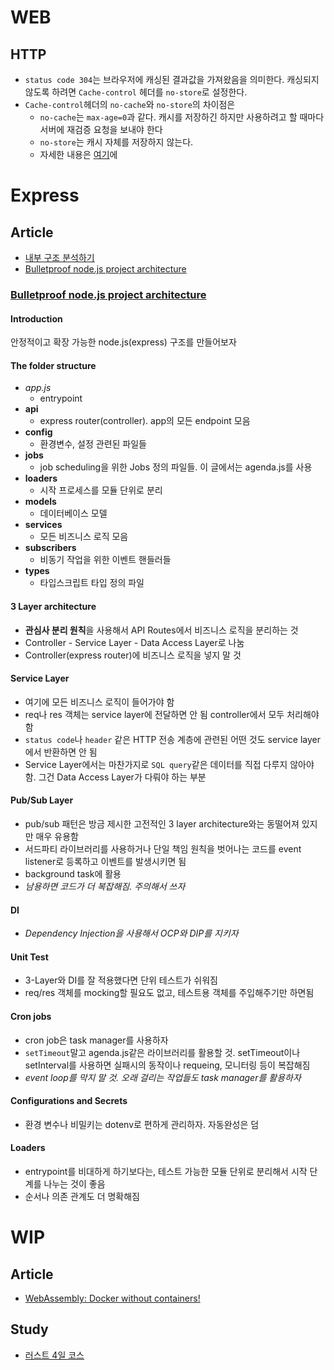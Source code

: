 # WEB

## HTTP

- `status code 304`는 브라우저에 캐싱된 결과값을 가져왔음을 의미한다. 캐싱되지 않도록 하려면 `Cache-control` 헤더를 `no-store`로 설정한다.
- `Cache-control`헤더의 `no-cache`와 `no-store`의 차이점은
  - `no-cache`는 `max-age=0`과 같다. 캐시를 저장하긴 하지만 사용하려고 할 때마다 서버에 재검증 요청을 보내야 한다
  - `no-store`는 캐시 자체를 저장하지 않는다.
  - 자세한 내용은 [여기](https://toss.tech/article/smart-web-service-cache)에

# Express

## Article

- [내부 구조 분석하기](https://www.sohamkamani.com/nodejs/expressjs-architecture/)
- [Bulletproof node.js project architecture](https://www.softwareontheroad.com/ideal-nodejs-project-structure/)

### [Bulletproof node.js project architecture](https://www.softwareontheroad.com/ideal-nodejs-project-structure/)

#### Introduction

안정적이고 확장 가능한 node.js(express) 구조를 만들어보자

#### The folder structure

- _app.js_
  - entrypoint
- **api**
  - express router(controller). app의 모든 endpoint 모음
- **config**
  - 환경변수, 설정 관련된 파일들
- **jobs**
  - job scheduling을 위한 Jobs 정의 파일들. 이 글에서는 agenda.js를 사용
- **loaders**
  - 시작 프로세스를 모듈 단위로 분리
- **models**
  - 데이터베이스 모델
- **services**
  - 모든 비즈니스 로직 모음
- **subscribers**
  - 비동기 작업을 위한 이벤트 핸들러들
- **types**
  - 타입스크립트 타입 정의 파일

#### 3 Layer architecture

- **관심사 분리 원칙**을 사용해서 API Routes에서 비즈니스 로직을 분리하는 것
- Controller - Service Layer - Data Access Layer로 나눔
- Controller(express router)에 비즈니스 로직을 넣지 말 것

#### Service Layer

- 여기에 모든 비즈니스 로직이 들어가야 함
- req나 res 객체는 service layer에 전달하면 안 됨 controller에서 모두 처리해야 함
- `status code`나 `header` 같은 HTTP 전송 계층에 관련된 어떤 것도 service layer에서 반환하면 안 됨
- Service Layer에서는 마찬가지로 `SQL query`같은 데이터를 직접 다루지 않아야 함. 그건 Data Access Layer가 다뤄야 하는 부분

#### Pub/Sub Layer

- pub/sub 패턴은 방금 제시한 고전적인 3 layer architecture와는 동떨어져 있지만 매우 유용함
- 서드파티 라이브러리를 사용하거나 단일 책임 원칙을 벗어나는 코드를 event listener로 등록하고 이벤트를 발생시키면 됨
- background task에 활용
- _남용하면 코드가 더 복잡해짐. 주의해서 쓰자_

#### DI

- _Dependency Injection을 사용해서 OCP와 DIP를 지키자_

#### Unit Test

- 3-Layer와 DI를 잘 적용했다면 단위 테스트가 쉬워짐
- req/res 객체를 mocking할 필요도 없고, 테스트용 객체를 주입해주기만 하면됨

#### Cron jobs

- cron job은 task manager를 사용하자
- `setTimeout`말고 agenda.js같은 라이브러리를 활용할 것. setTimeout이나 setInterval를 사용하면 실패시의 동작이나 requeing, 모니터링 등이 복잡해짐
- _event loop를 막지 말 것. 오래 걸리는 작업들도 task manager를 활용하자_

#### Configurations and Secrets

- 환경 변수나 비밀키는 dotenv로 편하게 관리하자. 자동완성은 덤

#### Loaders

- entrypoint를 비대하게 하기보다는, 테스트 가능한 모듈 단위로 분리해서 시작 단계를 나누는 것이 좋음
- 순서나 의존 관계도 더 명확해짐

# WIP

## Article

- [WebAssembly: Docker without containers!](https://wasmlabs.dev/articles/docker-without-containers/)

## Study

- [러스트 4일 코스](https://google.github.io/comprehensive-rust/)
